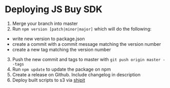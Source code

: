 # Deploying JS Buy SDK

1. Merge your branch into master
2. Run `npm version [patch|minor|major]` which will do the following:
  * write new version to package.json
  * create a commit with a commit message matching the version number
  * create a new tag matching the version number
3. Push the new commit and tags to master with `git push origin master --tags`
4. Run `npm update` to update the package on npm
5. Create a release on Github. Include changelog in description
6. Deploy built scripts to s3 via [shipit](https://shipit.shopify.io/shopify/js-buy-sdk/production)
